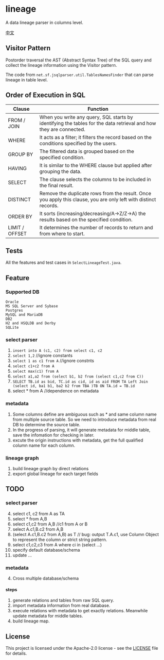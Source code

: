 # lineage

A data lineage parser in columns level.

[中文](README_zh.md)

## Visitor Pattern

Postorder traversal the AST (Abstract Syntax Tree) of the SQL query and collect the lineage information using the Visitor pattern.

The code from `net.sf.jsqlparser.util.TablesNamesFinder` that can parse lineage in table level.

## Order of Execution in SQL

| Clause         | Function                                                                                                          |
| -------------- | ----------------------------------------------------------------------------------------------------------------- |
| FROM / JOIN    | When you write any query, SQL starts by identifying the tables for the data retrieval and how they are connected. |
| WHERE          | It acts as a filter; it filters the record based on the conditions specified by the users.                        |
| GROUP BY       | The filtered data is grouped based on the specified condition.                                                    |
| HAVING         | It is similar to the WHERE clause but applied after grouping the data.                                            |
| SELECT         | The clause selects the columns to be included in the final result.                                                |
| DISTINCT       | Remove the duplicate rows from the result. Once you apply this clause, you are only left with distinct records.   |
| ORDER BY       | It sorts (increasing/decreasing/A->Z/Z->A) the results based on the specified condition.                          |
| LIMIT / OFFSET | It determines the number of records to return and from where to start.                                            |

## Tests

All the features and test cases in `SelectLineageTest.java`.

## Feature

### Supported DB

    Oracle
    MS SQL Server and Sybase
    Postgres
    MySQL and MariaDB
    DB2
    H2 and HSQLDB and Derby
    SQLite

### select parser

1. `insert into A (c1, c2) from select c1, c2`
2. `select 1,2`  //ignore constants
3. `select 1 as c1 from A`  //ignore constnts
4. `select c1+c2 from A`
5. `select max(c1) from A`
6. `select a1,a2 from (select b1, b2 from (select c1,c2 from C))`
7. `SELECT TB.id as bid, TC.id as cid, id as aid FROM TA Left Join (select id, ba1 b1, ba2 b2 from TBA )TB ON TA.id = TB.id`
1. select * from A  //dependence on metadata

### metadata

1. Some columns define are ambiguous such as * and same column name from multiple source table. So we need to introduce metadata from real DB to determine the source table.
2. In the progress of parsing, it will generate metadata for middle table, save the infomation for checking in later.
3. excute the origin instructions with metadata, get the full qualified column name for each column.

### lineage graph

1. build lineage graph by direct relations
2. export global lineage for each target fields

## TODO

### select parser

4. select c1, c2 from A as TA
5. select * from A,B
6. select c1,c2 from A,B //c1 from A or B
7. select A.c1,B.c2 from A,B  
7. (select A.c1,B.c2 from A,B) as T  // bug: output T.A.c1, use Column Object to represent the column or strict string pattern.
8. select c1,c2,c3 from A where ci in (select ...)
9. specify default database/schema
8. update ...

### metadata

4. Cross multiple database/schema

#### steps

1. generate relations and tables from raw SQL query.
2. import metadata information from real database.
3. execute relations with metadata to get exactly relations. Meanwhile update metadata for middle tables.
4. build lineage map.

## License

This project is licensed under the Apache-2.0 license - see the [LICENSE](LICENSE) file for details.
